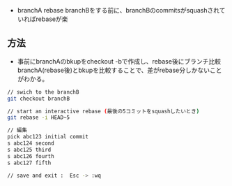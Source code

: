 - branchA rebase branchBをする前に、branchBのcommitsがsquashされていればrebaseが楽

## 方法
- 事前にbranchAのbkupをcheckout -bで作成し、rebase後にブランチ比較branchA(rebase後)とbkupを比較することで、差がrebase分しかないことがわかる。
```sh
// swich to the branchB
git checkout branchB

// start an interactive rebase (最後の5コミットをsquashしたいとき)
git rebase -i HEAD~5

// 編集
pick abc123 initial commit
s abc124 second
s abc125 third
s abc126 fourth
s abc127 fifth

// save and exit :  Esc -> :wq
```


